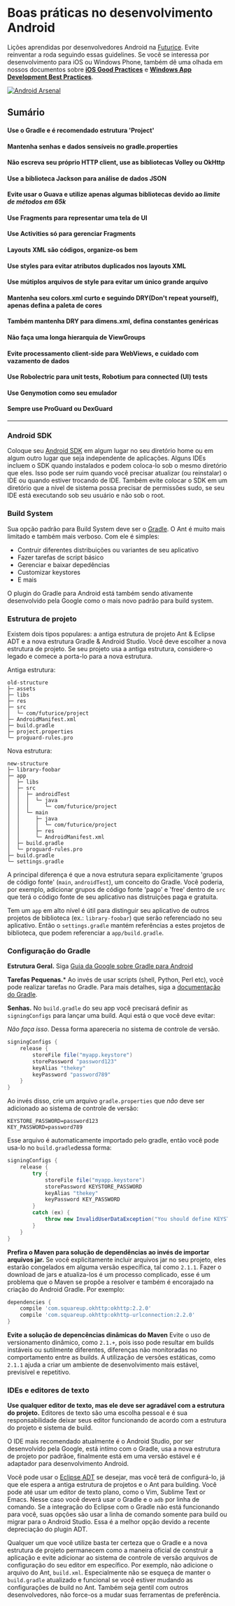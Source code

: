 # Boas práticas no desenvolvimento Android

Lições aprendidas por desenvolvedores Android na [Futurice](http://www.futurice.com). Evite reinventar a roda seguindo essas guidelines. Se você se interessa por desenvolvimento para iOS ou Windows Phone, também dê uma olhada em nossos documentos sobre [**iOS Good Practices**](https://github.com/futurice/ios-good-practices) e [**Windows App Development Best Practices**](https://github.com/futurice/windows-app-development-best-practices).

 [![Android Arsenal](https://img.shields.io/badge/Android%20Arsenal-android--best--practices-brightgreen.svg?style=flat)](https://android-arsenal.com/details/1/1091)

## Sumário

#### Use o Gradle e é recomendado estrutura 'Project'
#### Mantenha senhas e dados sensíveis no gradle.properties
#### Não escreva seu próprio HTTP client, use as bibliotecas Volley ou OkHttp
#### Use a biblioteca Jackson para análise de dados JSON
#### Evite usar o Guava e utilize apenas algumas bibliotecas devido ao *limite de métodos em 65k*
#### Use Fragments para representar uma tela de UI
#### Use Activities só para gerenciar Fragments
#### Layouts XML são códigos, organize-os bem
#### Use styles para evitar atributos duplicados nos layouts XML
#### Use mútiplos arquivos de style para evitar um único grande arquivo
#### Mantenha seu colors.xml curto e seguindo DRY(Don't repeat yourself), apenas defina a paleta de cores
#### Também mantenha DRY para dimens.xml, defina constantes genéricas
#### Não faça uma longa hierarquia de ViewGroups
#### Evite processamento client-side para WebViews, e cuidado com vazamento de dados
#### Use Robolectric para unit tests, Robotium para connected (UI) tests
#### Use Genymotion como seu emulador
#### Sempre use ProGuard ou DexGuard


----------

### Android SDK

Coloque seu [Android SDK](https://developer.android.com/sdk/installing/index.html?pkg=tools) em algum lugar no seu diretório home ou em algum outro lugar que seja independente de aplicações. Alguns IDEs incluem o SDK quando instalados e podem coloca-lo sob o mesmo diretório que eles. Isso pode ser ruim quando você precisar atualizar (ou reinstalar) o IDE ou quando estiver trocando de IDE. Também evite colocar o SDK em um diretório que a nível de sistema possa precisar de permissões sudo, se seu IDE está executando sob seu usuário e não sob o root.

### Build System

Sua opção padrão para Build System deve ser o [Gradle](http://tools.android.com/tech-docs/new-build-system). O Ant é muito mais limitado e também mais verboso. Com ele é simples:

- Contruir diferentes distribuições ou variantes de seu aplicativo
- Fazer tarefas de script básico
- Gerenciar e baixar depedências
- Customizar keystores
- E mais

O plugin do Gradle para Android está também sendo ativamente desenvolvido pela Google como o mais novo padrão para build system.

### Estrutura de projeto

Existem dois tipos populares: a antiga estrutura de projeto Ant & Eclipse ADT e a nova estrutura Gradle & Android Studio. Você deve escolher a nova estrutura de projeto. Se seu projeto usa a antiga estrutura, considere-o legado e comece a porta-lo para a nova estrutura.

Antiga estrutura:

```
old-structure
├─ assets
├─ libs
├─ res
├─ src
│  └─ com/futurice/project
├─ AndroidManifest.xml
├─ build.gradle
├─ project.properties
└─ proguard-rules.pro
```

Nova estrutura:

```
new-structure
├─ library-foobar
├─ app
│  ├─ libs
│  ├─ src
│  │  ├─ androidTest
│  │  │  └─ java
│  │  │     └─ com/futurice/project
│  │  └─ main
│  │     ├─ java
│  │     │  └─ com/futurice/project
│  │     ├─ res
│  │     └─ AndroidManifest.xml
│  ├─ build.gradle
│  └─ proguard-rules.pro
├─ build.gradle
└─ settings.gradle
```

A principal diferença é que a nova estrutura separa explicitamente 'grupos de código fonte' (`main`, `androidTest`), um conceito do Gradle. Você poderia, por exemplo, adicionar grupos de código fonte 'pago' e 'free' dentro de `src` que terá o código fonte de seu aplicativo nas distruições paga e gratuita.

Tem um `app` em alto nível é útil para distinguir seu aplicativo de outros projetos de biblioteca (ex.: `library-foobar`) que serão referenciado no seu aplicativo. Então o `settings.gradle` mantém referências a estes projetos de biblioteca, que podem referenciar a `app/build.gradle`.

### Configuração do Gradle

**Estrutura Geral.** Siga [Guia da Google sobre Gradle para Android](http://tools.android.com/tech-docs/new-build-system/user-guide)

**Tarefas Pequenas.*** Ao invés de usar scripts (shell, Python, Perl etc), você pode realizar tarefas no Gradle. Para mais detalhes, siga a [documentação do Gradle](http://www.gradle.org/docs/current/userguide/userguide_single.html#N10CBF).

**Senhas.** No `build.gradle` do seu app você precisará definir as `signingConfigs` para lançar uma build. Aqui está o que você deve evitar:

_Não faça isso_. Dessa forma apareceria no sistema de controle de versão.

```groovy
signingConfigs {
    release {
        storeFile file("myapp.keystore")
        storePassword "password123"
        keyAlias "thekey"
        keyPassword "password789"
    }
}
```

Ao invés disso, crie um arquivo `gradle.properties` que _não_ deve ser adicionado ao sistema de controle de versão:

```
KEYSTORE_PASSWORD=password123
KEY_PASSWORD=password789
```

Esse arquivo é automaticamente importado pelo gradle, então você pode usa-lo no `build.gradle`dessa forma:

 ```groovy
 signingConfigs {
     release {
         try {
             storeFile file("myapp.keystore")
             storePassword KEYSTORE_PASSWORD
             keyAlias "thekey"
             keyPassword KEY_PASSWORD
         }
         catch (ex) {
             throw new InvalidUserDataException("You should define KEYSTORE_PASSWORD and KEY_PASSWORD in gradle.properties.")
         }
     }
 }
 ```

**Prefira o Maven para solução de dependências ao invés de importar arquivos jar.** Se você explicitamente incluir arquivos jar no seu projeto, eles estarão congelados em alguma versão específica, tal como `2.1.1`. Fazer o download de jars e atualiza-los é um processo complicado, esse é um problema que o Maven se propôe a resolver e também é encorajado na criação do Android Gradle. Por exemplo:

```groovy
dependencies {
    compile 'com.squareup.okhttp:okhttp:2.2.0'
    compile 'com.squareup.okhttp:okhttp-urlconnection:2.2.0'
}
```

**Evite a solução de depencências dinâmicas do Maven**
Evite o uso de versionamento dinâmico, como `2.1.+`, pois isso pode resultar em builds instáveis ou sutilmente diferentes, diferenças não monitoradas no comportamento entre as builds. A utilização de versões estáticas, como `2.1.1` ajuda a criar um ambiente de desenvolvimento mais estável, previsível e repetitivo.

### IDEs e editores de texto

**Use qualquer editor de texto, mas ele deve ser agradável com a estrutura do projeto.** Editores de texto são uma escolha pessoal e é sua responsabilidade deixar seus editor funcionando de acordo com a estrutura do projeto e sistema de build.

O IDE mais recomendado atualmente é o Android Studio, por ser desenvolvido pela Google, está intímo com o Gradle, usa a nova estrutura de projeto por padrãoe, finalmente está em uma versão estável e é adaptador para desenvolvimento Android.

Você pode usar o [Eclipse ADT](https://developer.android.com/sdk/installing/index.html?pkg=adt) se desejar, mas você terá de configurá-lo, já que ele espera a antiga estrutura de projetos e o Ant para building. Você pode até usar um editor de texto plano, como o Vim, Sublime Text or Emacs. Nesse caso você deverá usar o Gradle e o `adb` por linha de comando. Se a integração do Eclipse com o Gradle não está funcionando para você, suas opções são usar a linha de comando somente para build ou migrar para o Android Studio. Essa é a melhor opção devido a recente depreciação do plugin ADT.

Qualquer um que você utilize basta ter certeza que o Gradle e a nova estrutura de projeto permanecem como a maneira oficial de construir a aplicação e evite adicionar ao sistema de controle de versão arquivos de configuração do seu editor em específico. Por exemplo, não adicione o arquivo do Ant, `build.xml`. Especialmente não se esqueça de manter o `build.gradle` atualizado e funcional se você estiver mudando as configurações de build no Ant. Também seja gentil com outros desenvolvedores, não force-os a mudar suas ferramentas de preferência.
